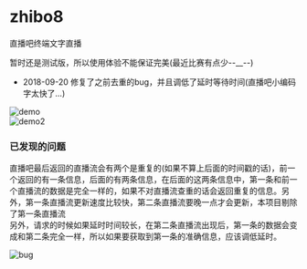# zhibo8
直播吧终端文字直播<br>

暂时还是测试版，所以使用体验不能保证完美(最近比赛有点少--__--)
<br>

- 2018-09-20
修复了之前去重的bug，并且调低了延时等待时间(直播吧小编码字太快了...)<br>

![demo](https://rawgit.com/chiwent/zhibo8/master/assets/zhibo8.png)<br>
![demo2](https://rawgit.com/chiwent/zhibo8/master/assets/zhibo8_2.png)<br>


### 已发现的问题
直播吧最后返回的直播流会有两个是重复的(如果不算上后面的时间戳的话)，前一个返回的有一条信息，后面的有两条信息，在后面的这两条信息中，第一条和前一个直播流的数据是完全一样的，如果不对直播流查重的话会返回重复的信息。另外，第一条直播流更新速度比较快，第二条直播流要晚一点才会更新，本项目剔除了第一条直播流<br>
另外，请求的时候如果延时时间较长，在第二条直播流出现后，第一条的数据会变成和第二条完全一样，所以如果要获取到第一条的准确信息，应该调低延时。<br>

![bug](https://rawgit.com/chiwent/zhibo8/master/assets/bug.png)<br>